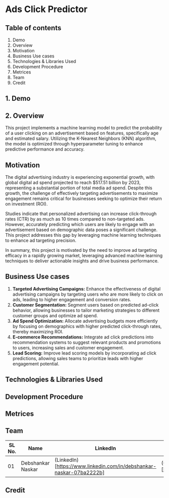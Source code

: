 # Ads Click Predictor

## Table of contents

1. Demo
2. Overview
3. Motivation
4. Business Use cases
5. Technologies & Libraries Used
6. Development Procedure
7. Metrices
8. Team
9. Credit

## 1. Demo

## 2. Overview

This project implements a machine learning model to predict the probability of a user clicking on an advertisement based on features, specifically age and estimated salary. Utilizing the K-Nearest Neighbors (KNN) algorithm, the model is optimized through hyperparameter tuning to enhance predictive performance and accuracy.

## Motivation

The digital advertising industry is experiencing exponential growth, with global digital ad spend projected to reach $517.51 billion by 2023, representing a substantial portion of total media ad spend. Despite this growth, the challenge of effectively targeting advertisements to maximize engagement remains critical for businesses seeking to optimize their return on investment (ROI).

  Studies indicate that personalized advertising can increase click-through rates (CTR) by as much as 10 times compared to non-targeted ads. However, accurately predicting which users are likely to engage with an advertisement based on demographic data poses a significant challenge. This project addresses this gap by leveraging machine learning techniques to enhance ad targeting precision.
  
  In summary, this project is motivated by the need to improve ad targeting efficacy in a rapidly growing market, leveraging advanced machine learning techniques to deliver actionable insights and drive business performance.

## Business Use cases

1. **Targeted Advertising Campaigns:** Enhance the effectiveness of digital advertising campaigns by targeting users who are more likely to click on ads, leading to higher engagement and conversion rates.
2. **Customer Segmentation:** Segment users based on predicted ad-click behavior, allowing businesses to tailor marketing strategies to different customer groups and optimize ad spend.
3. **Ad Spend Optimization:** Allocate advertising budgets more efficiently by focusing on demographics with higher predicted click-through rates, thereby maximizing ROI.
4. **E-commerce Recommendations:** Integrate ad click predictions into recommendation systems to suggest relevant products and promotions to users, increasing sales and customer engagement.
5. **Lead Scoring:** Improve lead scoring models by incorporating ad click predictions, allowing sales teams to prioritize leads with higher engagement potential.

## Technologies & Libraries Used

## Development Procedure

## Metrices

## Team

| SL No. | Name | LinkedIn | Github | E-mail |
| --- | --- | --- | --- | --- |
| 01 | Debshankar Naskar | (LinkedIn)[https://www.linkedin.com/in/debshankar-naskar-07ba2222b] | (Github)[https://github.com/Deb2Dev] | debshankar2002@gmail.com |

## Credit
